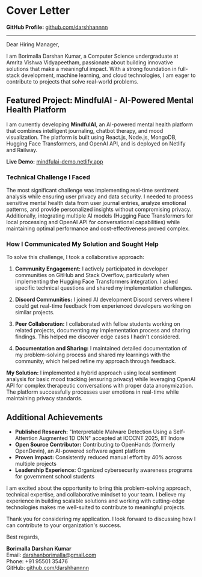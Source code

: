 # Cover Letter

**GitHub Profile:** [github.com/darshhannnn](https://github.com/darshhannnn)

---

Dear Hiring Manager,

I am Borimalla Darshan Kumar, a Computer Science undergraduate at Amrita Vishwa Vidyapeetham, passionate about building innovative solutions that make a meaningful impact. With a strong foundation in full-stack development, machine learning, and cloud technologies, I am eager to contribute to projects that solve real-world problems.

## Featured Project: MindfulAI - AI-Powered Mental Health Platform

I am currently developing **MindfulAI**, an AI-powered mental health platform that combines intelligent journaling, chatbot therapy, and mood visualization. The platform is built using React.js, Node.js, MongoDB, Hugging Face Transformers, and OpenAI API, and is deployed on Netlify and Railway.

**Live Demo:** [mindfulai-demo.netlify.app](https://mindfulai-demo.netlify.app)

### Technical Challenge I Faced

The most significant challenge was implementing real-time sentiment analysis while ensuring user privacy and data security. I needed to process sensitive mental health data from user journal entries, analyze emotional patterns, and provide personalized insights without compromising privacy. Additionally, integrating multiple AI models (Hugging Face Transformers for local processing and OpenAI API for conversational capabilities) while maintaining optimal performance and cost-effectiveness proved complex.

### How I Communicated My Solution and Sought Help

To solve this challenge, I took a collaborative approach:

1. **Community Engagement:** I actively participated in developer communities on GitHub and Stack Overflow, particularly when implementing the Hugging Face Transformers integration. I asked specific technical questions and shared my implementation challenges.

2. **Discord Communities:** I joined AI development Discord servers where I could get real-time feedback from experienced developers working on similar projects.

3. **Peer Collaboration:** I collaborated with fellow students working on related projects, documenting my implementation process and sharing findings. This helped me discover edge cases I hadn't considered.

4. **Documentation and Sharing:** I maintained detailed documentation of my problem-solving process and shared my learnings with the community, which helped refine my approach through feedback.

**My Solution:** I implemented a hybrid approach using local sentiment analysis for basic mood tracking (ensuring privacy) while leveraging OpenAI API for complex therapeutic conversations with proper data anonymization. The platform successfully processes user emotions in real-time while maintaining privacy standards.

## Additional Achievements

- **Published Research:** "Interpretable Malware Detection Using a Self-Attention Augmented 1D CNN" accepted at ICCCNT 2025, IIT Indore
- **Open Source Contributor:** Contributing to OpenHands (formerly OpenDevin), an AI-powered software agent platform
- **Proven Impact:** Consistently reduced manual effort by 40% across multiple projects
- **Leadership Experience:** Organized cybersecurity awareness programs for government school students

I am excited about the opportunity to bring this problem-solving approach, technical expertise, and collaborative mindset to your team. I believe my experience in building scalable solutions and working with cutting-edge technologies makes me well-suited to contribute to meaningful projects.

Thank you for considering my application. I look forward to discussing how I can contribute to your organization's success.

Best regards,

**Borimalla Darshan Kumar**  
Email: darshanborimalla@gmail.com  
Phone: +91 95501 35476  
GitHub: [github.com/darshhannnn](https://github.com/darshhannnn)
